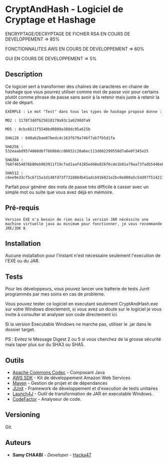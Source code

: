 # CryptAndHash - Logiciel de Cryptage et Hashage

ENCRYPTAGE/DECRYPTAGE DE FICHIER RSA EN COURS DE DEVELOPPEMENT => 85%

FONCTIONNALITES AWS EN COURS DE DEVELOPPEMENT => 60%

GUI EN COURS DE DEVELOPPEMENT => 5%

## Description

Ce logiciel sert à transformer des chaînes de caractères en chaine de hashage que vous pourrez utiliser comme mot de passe voir pour certains plutôt comme phrase de passe sans avoir à la retenir mais juste à retenir la clé de départ.

```
EXEMPLE : Le mot "Test" dans tous les types de hashage proposé donne :

MD2 : 1178f3ddf625018179a93c1a0298dfa9

MD5 : 0cbc6611f5540bd0809a388dc95a615b

SHA128 : 640ab2bae07bedc4c163f679a746f7ab7fb5d1fa

SHA256 : 532eaabd9574880dbf76b9b8cc00832c20a6ec113d682299550d7a6e0f345e25

SHA384 : 7b8f4654076b80eb963911f19cfad1aaf4285ed48e826f6cde1b01a79aa73fadb5446e667fc4f90417782c91270540f3

SHA512 : c6ee9e33cf5c6715a1d148fd73f7318884b41adcb916021e2bc0e800a5c5dd97f5142178f6ae88c8fdd98e1afb0ce4c8d2c54b5f37b30b7da1997bb33b0b8a31

```

Parfait pour générer des mots de passe très difficile à casser avec un simple mot ou suite que vous avez déjà en mémoire.

## Pré-requis

```
Version EXE n'a besoin de rien mais la version JAR nécéssite une machine virtuelle java au minimum pour fonctionner, je vous recommande JRE/JDK 8
```

## Installation

Aucune installation pour l'instant n'est nécessaire seulement l'execution de l'EXE ou du JAR.


## Tests

Pour les développeurs, vous pouvez lancer une batterie de tests Junit programmés par mes soins en cas de problème.

Vous pouvez tester ce logiciel en executant seulement CryptAndHash.exe sur votre Windows directement, si vous avez un doute sur le logiciel je vous invite à consulter et analyser son code directement ici.

Si la version Executable Windows ne marche pas, utiliser le .jar dans le dossier target.

PS : Evitez le Message Digest 2 ou 5 si vous cherchez de la grosse sécurité mais taper plus sur du SHA3 ou SHA5.


## Outils

* [Apache Commons Codec](https://commons.apache.org/) - Composant Java
* [AWS SDK](https://aws.amazon.com/fr/sdk-for-java/) - Kit de développement Amazon Web Services
* [Maven](https://maven.apache.org/) - Gestion de projet et de dépendances
* [JUnit](https://junit.org/junit4/) - Framework de développement et d'execution de tests unitaires
* [Launch4J](http://launch4j.sourceforge.net/) - Outil de transformation de JAR en executable Windows.
* [CodeFactor](https://www.codefactor.io/repository/github/xhackax47/cryptandhash) - Analyseur de code.

## Versioning

Git. 

## Auteurs

* **Samy CHAABI** - *Developer* - [Hacka47](https://github.com/xhackax47)
